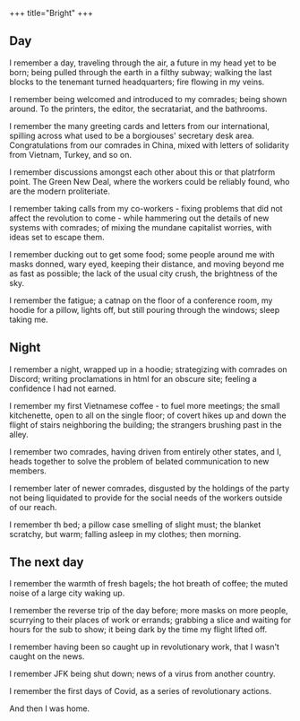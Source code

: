 +++
title="Bright"
+++

## Day

I remember a day, traveling through the air, a future in my head yet to be born; being pulled through the earth in a filthy subway; walking the last blocks to the tenemant turned headquarters; fire flowing in my veins.

I remember being welcomed and introduced to my comrades; being shown around. To the printers, the editor, the secratariat, and the bathrooms.

I remember the many greeting cards and letters from our international, spilling across what used to be a borgiouses' secretary desk area. Congratulations from our comrades in China, mixed with letters of solidarity from Vietnam, Turkey, and so on.

I remember discussions amongst each other about this or that platrform point. The Green New Deal, where the workers could be reliably found, who are the modern proliteriate.

I remember taking calls from my co-workers - fixing problems that did not affect the revolution to come - while hammering out the details of new systems with comrades; of mixing the mundane capitalist worries, with ideas set to escape them.

I remember ducking out to get some food; some people around me with masks donned, wary eyed, keeping their distance, and moving beyond me as fast as possible; the lack of the usual city crush, the brightness of the sky.

I remember the fatigue; a catnap on the floor of a conference room, my hoodie for a pillow, lights off, but still pouring through the windows; sleep taking me.

## Night

I remember a night, wrapped up in a hoodie; strategizing with comrades on Discord; writing proclamations in html for an obscure site; feeling a confidence I had not earned.

I remember my first Vietnamese coffee - to fuel more meetings; the small kitchenette, open to all on the single floor; of covert hikes up and down the flight of stairs neighboring the building; the strangers brushing past in the alley.

I remember two comrades, having driven from entirely other states, and I, heads together to solve the problem of belated communication to new members.

I remember later of newer comrades, disgusted by the holdings of the party not being liquidated to provide for the social needs of the workers outside of our reach.

I remember th bed; a pillow case smelling of slight must; the blanket scratchy, but warm; falling asleep in my clothes; then morning.

## The next day

I remember the warmth of fresh bagels; the hot breath of coffee; the muted noise of a large city waking up.

I remember the reverse trip of the day before; more masks on more people, scurrying to their places of work or errands; grabbing a slice and waiting for hours for the sub to show; it being dark by the time my flight lifted off.

I remember having been so caught up in revolutionary work, that I wasn't caught on the news.

I remember JFK being shut down; news of a virus from another country.

I remember the first days of Covid, as a series of revolutionary actions.

And then I was home.